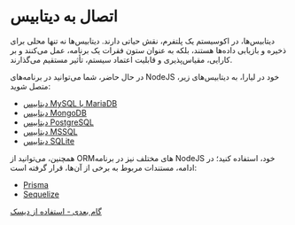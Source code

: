 # اتصال به دیتابیس 
دیتابیس‌ها، در اکوسیستم یک پلتفرم، نقش حیاتی دارند. دیتابیس‌ها نه تنها محلی برای ذخیره و بازیابی داده‌ها هستند، بلکه به عنوان ستون فقرات یک برنامه، عمل می‌کنند و بر کارایی، مقیاس‌پذیری و قابلیت اعتماد سیستم، تأثیر مستقیم می‌گذارند.

در حال حاضر، شما می‌توانید در برنامه‌های NodeJS خود در لیارا، به دیتابیس‌های زیر، متصل شوید:

- [دیتابیس MySQL یا MariaDB](./mysql.md)
- [دیتابیس MongoDB](./mongodb.md)
- [دیتابیس PostgreSQL](./postgresql.md)
- [دیتابیس MSSQL](./mssql.md)
- [دیتابیس SQLite](./sqlite.md)

همچنین، می‌توانید از ORM‌های مختلف نیز در برنامه NodeJS خود، استفاده کنید؛ در ادامه، مستندات مربوط به برخی از آن‌ها، قرار گرفته است:

- [Prisma](./prisma.md)
- [Sequelize](./sequelize/about.md)

[گام بعدی - استفاده از دیسک‌](../connect-to-disk.md)